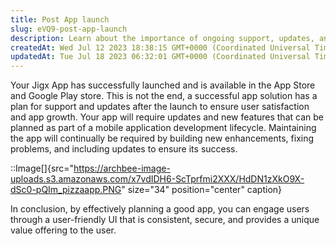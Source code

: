 ```yaml
---
title: Post App launch
slug: eVQ9-post-app-launch
description: Learn about the importance of ongoing support, updates, and maintenance for your newly launched app on the App Store and Google Play Store. Discover how you can ensure user satisfaction and promote app growth through effective planning, bug fixes, enhance
createdAt: Wed Jul 12 2023 18:38:15 GMT+0000 (Coordinated Universal Time)
updatedAt: Tue Jul 18 2023 06:32:01 GMT+0000 (Coordinated Universal Time)
---
```


Your Jigx App has successfully launched and is available in the App Store and Google Play store. This is not the end, a successful app solution has a plan for support and updates after the launch to ensure user satisfaction and app growth. Your app will require updates and new features that can be planned as part of a mobile application development lifecycle. Maintaining the app will continually be required by building new enhancements, fixing problems, and including updates to ensure its success.

::Image[]{src="https://archbee-image-uploads.s3.amazonaws.com/x7vdIDH6-ScTprfmi2XXX/HdDN1zXkO9X-dSc0-pQIm_pizzaapp.PNG" size="34" position="center" caption}

In conclusion, by effectively planning a good app, you can engage users through a user-friendly UI that is consistent, secure, and provides a unique value offering to the user.

